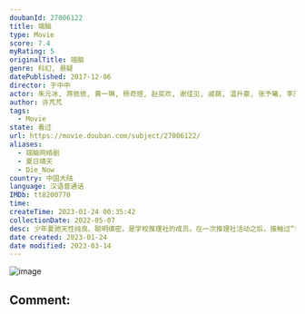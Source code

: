 ```yaml
---
doubanId: 27006122
title: 端脑
type: Movie
score: 7.4
myRating: 5
originalTitle: 端脑
genre: 科幻, 悬疑
datePublished: 2017-12-06
director: 于中中
actor: 朱元冰, 蒋依依, 黄一琳, 杨奇煜, 赵奕欢, 谢佳见, 戚薇, 温升豪, 张予曦, 李茂, 弦子, 杜姸, 汪苏泷, 李佳颖, 代乐乐, 衣云鹤, 刘维, 施羽, 郝率, 王霏, 吴亚衡, 李诗妍, 陈安娜, 王文轩
author: 许芃芃
tags:
  - Movie
state: 看过
url: https://movie.douban.com/subject/27006122/
aliases:
  - 端脑网络剧
  - 夏日晴天
  - Die_Now
country: 中国大陆
language: 汉语普通话
IMDb: tt8200770
time: 
createTime: 2023-01-24 00:35:42
collectionDate: 2022-05-07
desc: 少年夏驰天性纯良、聪明缜密，是学校推理社的成员。在一次推理社活动之后，接触过“季陆案件”的夏驰女友——晴知神秘失踪，为了寻找晴知，夏驰和好友孟秦无意中发现了一个名为“端脑”的虚拟游戏组织，并一起进入了...
date created: 2023-01-24
date modified: 2023-03-14
---
```


![image](p2505851891.jpg)

Comment:
---
